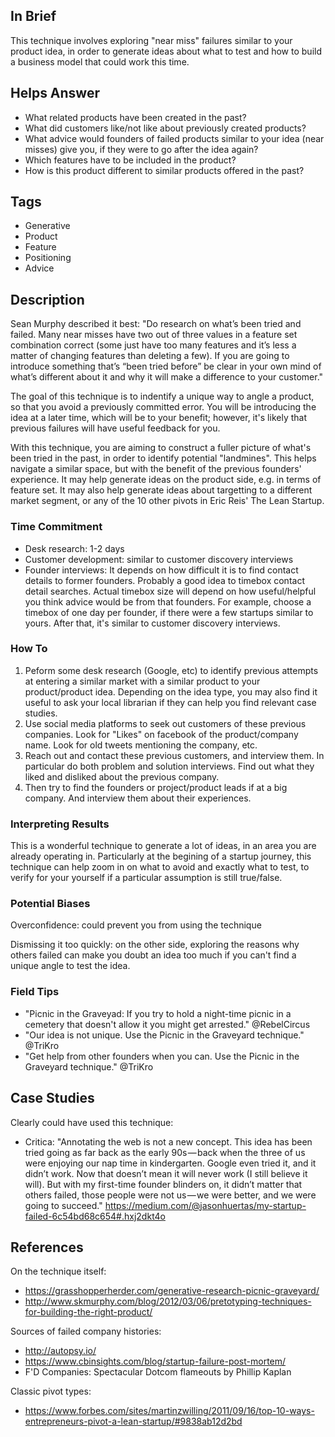 ## In Brief

This technique involves exploring "near miss" failures similar to your product idea, in order to generate ideas about what to test and how to build a business model that could work this time. 

## Helps Answer
 * What related products have been created in the past?
 * What did customers like/not like about previously created products?
 * What advice would founders of failed products similar to your idea (near misses) give you, if they were to go after the idea again?
 * Which features have to be included in the product? 
 * How is this product different to similar products offered in the past?

## Tags
 * Generative
 * Product
 * Feature
 * Positioning
 * Advice

## Description

Sean Murphy described it best: "Do research on what’s been tried and failed. Many near misses have two out of three values in a feature set combination correct (some just have too many features and it’s less a matter of changing features than deleting a few). If you are going to introduce something that’s “been tried before” be clear in your own mind of what’s different about it and why it will make a difference to your customer."

The goal of this technique is to indentify a unique way to angle a product, so that you avoid a previously committed error. You will be introducing the idea at a later time, which will be to your benefit; however, it's likely that previous failures will have useful feedback for you. 

With this technique, you are aiming to construct a fuller picture of what's been tried in the past, in order to identify potential "landmines". This helps navigate a similar space, but with the benefit of the previous founders' experience. It may help generate ideas on the product side, e.g. in terms of feature set. It may also help generate ideas about targetting to a different market segment, or any of the 10 other pivots in Eric Reis' The Lean Startup.

### Time Commitment

* Desk research: 1-2 days
* Customer development: similar to customer discovery interviews
* Founder interviews: It depends on how difficult it is to find contact details to former founders. Probably a good idea to timebox contact detail searches. Actual timebox size will depend on how useful/helpful you think advice would be from that founders. For example, choose a timebox of one day per founder, if there were a few startups similar to yours. After that, it's similar to customer discovery interviews.

### How To

1. Peform some desk research (Google, etc) to identify previous attempts at entering a similar market with a similar product to your product/product idea. Depending on the idea type, you may also find it useful to ask your local librarian if they can help you find relevant case studies. 
2. Use social media platforms to seek out customers of these previous companies. Look for "Likes" on facebook of the product/company name. Look for old tweets mentioning the company, etc. 
3. Reach out and contact these previous customers, and interview them. In particular do both problem and solution interviews. Find out what they liked and disliked about the previous company. 
4. Then try to find the founders or project/product leads if at a big company. And interview them about their experiences. 

### Interpreting Results

This is a wonderful technique to generate a lot of ideas, in an area you are already operating in. Particularly at the begining of a startup journey, this technique can help zoom in on what to avoid and exactly what to test, to verify for your yourself if a particular assumption is still true/false. 

### Potential Biases

Overconfidence: could prevent you from using the technique

Dismissing it too quickly: on the other side, exploring the reasons why others failed can make you doubt an idea too much if you can't find a unique angle to test the idea. 

### Field Tips
 * "Picnic in the Graveyad: If you try to hold a night-time picnic in a cemetery that doesn't allow it you might get arrested." @RebelCircus
 * "Our idea is not unique. Use the Picnic in the Graveyard technique." @TriKro
 * "Get help from other founders when you can. Use the Picnic in the Graveyard technique." @TriKro

## Case Studies

Clearly could have used this technique:
 * Critica: "Annotating the web is not a new concept. This idea has been tried going as far back as the early 90s — back when the three of us were enjoying our nap time in kindergarten. Google even tried it, and it didn’t work. Now that doesn’t mean it will never work (I still believe it will). But with my first-time founder blinders on, it didn’t matter that others failed, those people were not us — we were better, and we were going to succeed." https://medium.com/@jasonhuertas/my-startup-failed-6c54bd68c654#.hxj2dkt4o
 
## References

On the technique itself:
 * https://grasshopperherder.com/generative-research-picnic-graveyard/
 * http://www.skmurphy.com/blog/2012/03/06/pretotyping-techniques-for-building-the-right-product/

 Sources of failed company histories:
 * http://autopsy.io/
 * https://www.cbinsights.com/blog/startup-failure-post-mortem/
 * F'D Companies: Spectacular Dotcom flameouts by Phillip Kaplan

 Classic pivot types:
 * https://www.forbes.com/sites/martinzwilling/2011/09/16/top-10-ways-entrepreneurs-pivot-a-lean-startup/#9838ab12d2bd